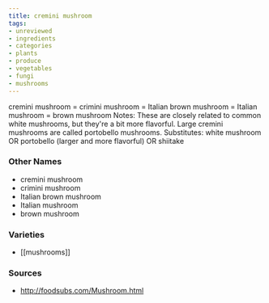 ```yaml
---
title: cremini mushroom
tags:
- unreviewed
- ingredients
- categories
- plants
- produce
- vegetables
- fungi
- mushrooms
---
```

cremini mushroom = crimini mushroom = Italian brown mushroom = Italian mushroom = brown mushroom Notes: These are closely related to common white mushrooms, but they're a bit more flavorful. Large cremini mushrooms are called portobello mushrooms. Substitutes: white mushroom OR portobello (larger and more flavorful) OR shiitake

### Other Names

* cremini mushroom
* crimini mushroom
* Italian brown mushroom
* Italian mushroom
* brown mushroom

### Varieties

* [[mushrooms]]

### Sources
* http://foodsubs.com/Mushroom.html
